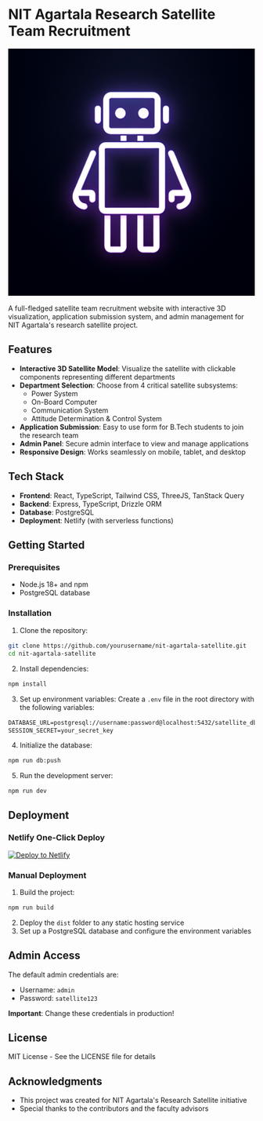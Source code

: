 # NIT Agartala Research Satellite Team Recruitment

![Research Satellite](./generated-icon.png)

A full-fledged satellite team recruitment website with interactive 3D visualization, application submission system, and admin management for NIT Agartala's research satellite project.

## Features

- **Interactive 3D Satellite Model**: Visualize the satellite with clickable components representing different departments
- **Department Selection**: Choose from 4 critical satellite subsystems:
  - Power System
  - On-Board Computer
  - Communication System
  - Attitude Determination & Control System
- **Application Submission**: Easy to use form for B.Tech students to join the research team
- **Admin Panel**: Secure admin interface to view and manage applications
- **Responsive Design**: Works seamlessly on mobile, tablet, and desktop

## Tech Stack

- **Frontend**: React, TypeScript, Tailwind CSS, ThreeJS, TanStack Query
- **Backend**: Express, TypeScript, Drizzle ORM
- **Database**: PostgreSQL
- **Deployment**: Netlify (with serverless functions)

## Getting Started

### Prerequisites

- Node.js 18+ and npm
- PostgreSQL database

### Installation

1. Clone the repository:
```bash
git clone https://github.com/yourusername/nit-agartala-satellite.git
cd nit-agartala-satellite
```

2. Install dependencies:
```bash
npm install
```

3. Set up environment variables:
Create a `.env` file in the root directory with the following variables:
```
DATABASE_URL=postgresql://username:password@localhost:5432/satellite_db
SESSION_SECRET=your_secret_key
```

4. Initialize the database:
```bash
npm run db:push
```

5. Run the development server:
```bash
npm run dev
```

## Deployment

### Netlify One-Click Deploy

[![Deploy to Netlify](https://www.netlify.com/img/deploy/button.svg)](https://app.netlify.com/start/deploy?repository=https://github.com/yourusername/nit-agartala-satellite)

### Manual Deployment

1. Build the project:
```bash
npm run build
```

2. Deploy the `dist` folder to any static hosting service
3. Set up a PostgreSQL database and configure the environment variables

## Admin Access

The default admin credentials are:
- Username: `admin`
- Password: `satellite123`

**Important**: Change these credentials in production!

## License

MIT License - See the LICENSE file for details

## Acknowledgments

- This project was created for NIT Agartala's Research Satellite initiative
- Special thanks to the contributors and the faculty advisors